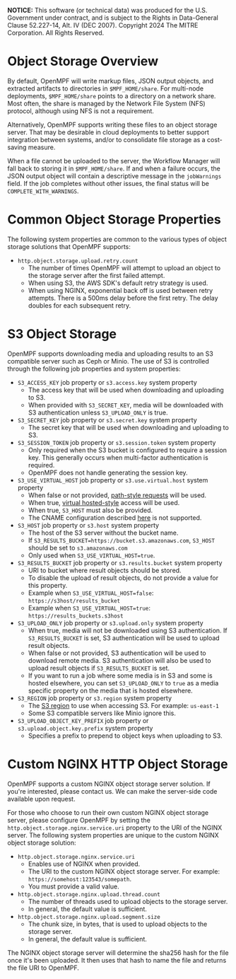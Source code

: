 **NOTICE:** This software (or technical data) was produced for the U.S. Government under contract, and is subject to the
Rights in Data-General Clause 52.227-14, Alt. IV (DEC 2007). Copyright 2024 The MITRE Corporation. All Rights Reserved.

# Object Storage Overview

By default, OpenMPF will write markup files, JSON output objects, and extracted artifacts to directories in
`$MPF_HOME/share`. For multi-node deployments, `$MPF_HOME/share` points to a directory on a network share.
Most often, the share is managed by the Network File System (NFS) protocol, although using NFS is not a requirement.

Alternatively, OpenMPF supports writing these files to an object storage server. That may be desirable in cloud
deployments to better support integration between systems, and/or to consolidate file storage as a cost-saving measure.

When a file cannot be uploaded to the server, the Workflow Manager will fall back to storing it in `$MPF_HOME/share`.
If and when a failure occurs, the JSON output object will contain a descriptive message in the `jobWarnings` field.
If the job completes without other issues, the final status will be `COMPLETE_WITH_WARNINGS`.

# Common Object Storage Properties

The following system properties are common to the various types of object storage solutions that
OpenMPF supports:

- `http.object.storage.upload.retry.count`
    - The number of times OpenMPF will attempt to upload an object to the storage server after the
      first failed attempt.
    - When using S3, the AWS SDK's default retry strategy is used.
    - When using NGINX, exponential back off is used between retry attempts. There is a 500ms
      delay before the first retry. The delay doubles for each subsequent retry.


# S3 Object Storage
OpenMPF supports downloading media and uploading results to an S3 compatible
server such as Ceph or Minio. The use of S3 is controlled through the
following job properties and system properties:

- `S3_ACCESS_KEY` job property or `s3.access.key` system property
    - The access key that will be used when downloading and uploading to S3.
    - When provided with `S3_SECRET_KEY`, media will be downloaded with S3
      authentication unless `S3_UPLOAD_ONLY` is true.
- `S3_SECRET_KEY` job property or `s3.secret.key` system property
    - The secret key that will be used when downloading and uploading to S3.
- `S3_SESSION_TOKEN` job property or `s3.session.token` system property
    - Only required when the S3 bucket is configured to require a session key.
      This generally occurs when multi-factor authentication is required.
    - OpenMPF does not handle generating the session key.
- `S3_USE_VIRTUAL_HOST` job property or `s3.use.virtual.host` system property
    - When false or not provided,
      [path-style requests](https://docs.aws.amazon.com/AmazonS3/latest/userguide/VirtualHosting.html#path-style-access)
      will be used.
    - When true,
      [virtual hosted-style](https://docs.aws.amazon.com/AmazonS3/latest/userguide/VirtualHosting.html#virtual-hosted-style-access)
      access will be used.
    - When true, `S3_HOST` must also be provided.
    - The CNAME configuration described
      [here](https://docs.aws.amazon.com/AmazonS3/latest/userguide/VirtualHosting.html#VirtualHostingCustomURLs)
      is not supported.
- `S3_HOST` job property or `s3.host` system property
    - The host of the S3 server without the bucket name.
    - If `S3_RESULTS_BUCKET=https://bucket.s3.amazonaws.com`, `S3_HOST` should be
      set to `s3.amazonaws.com`
    - Only used when `S3_USE_VIRTUAL_HOST=true`.
- `S3_RESULTS_BUCKET` job property or `s3.results.bucket` system property
    - URI to bucket where result objects should be stored.
    - To disable the upload of result objects, do not provide a value for this property.
    - Example when `S3_USE_VIRTUAL_HOST=false`: `https://s3host/results_bucket`
    - Example when `S3_USE_VIRTUAL_HOST=true`: `https://results_buckets.s3host`
- `S3_UPLOAD_ONLY` job property or `s3.upload.only` system property
    - When true, media will not be downloaded using S3 authentication.
      If `S3_RESULTS_BUCKET` is set, S3 authentication will be used to upload result objects.
    - When false or not provided, S3 authentication will be used to download remote media.
      S3 authentication will also be used to upload result objects if `S3_RESULTS_BUCKET` is set.
    - If you want to run a job where some media is in S3 and some is hosted elsewhere,
      you can set `S3_UPLOAD_ONLY` to `true` as a media specific property on the media that is hosted elsewhere.
- `S3_REGION` job property or `s3.region` system property
    - The [S3 region](https://docs.aws.amazon.com/general/latest/gr/rande.html#regional-endpoints)
      to use when accessing S3. For example: `us-east-1`
    - Some S3 compatible servers like Minio ignore this.
- `S3_UPLOAD_OBJECT_KEY_PREFIX` job property or `s3.upload.object.key.prefix` system property
    - Specifies a prefix to prepend to object keys when uploading to S3.


# Custom NGINX HTTP Object Storage

OpenMPF supports a custom NGINX object storage server solution. If you're interested, please contact us.
We can make the server-side code available upon request.

For those who choose to run their own custom NGINX object storage server, please configure OpenMPF by setting
the `http.object.storage.nginx.service.uri` property to the URI of the NGINX server.
The following system properties are unique to the custom NGINX object storage solution:

- `http.object.storage.nginx.service.uri`
    - Enables use of NGINX when provided.
    - The URI to the custom NGINX object storage server. For example:  `https://somehost:123543/somepath`.
    - You must provide a valid value.
- `http.object.storage.nginx.upload.thread.count`
    - The number of threads used to upload objects to the storage server.
    - In general, the default value is sufficient.
- `http.object.storage.nginx.upload.segment.size`
    - The chunk size, in bytes, that is used to upload objects to the storage server.
    - In general, the default value is sufficient.

The NGINX object storage server will determine the sha256 hash for the file once it's been uploaded.
It then uses that hash to name the file and returns the file URI to OpenMPF.


